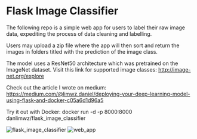 # Flask Image Classifier

The following repo is a simple web app for users to label their raw image data, expediting the process of data cleaning and labelling.

Users may upload a zip file where the app will then sort and return the images in folders titled with the prediction of the image class.

The model uses a ResNet50 architecture which was pretrained on the ImageNet dataset. Visit this link for supported image classes: http://image-net.org/explore

Check out the article I wrote on medium: https://medium.com/@limwz.daniel/deploying-your-deep-learning-model-using-flask-and-docker-c05a6d1d96a5 

Try it out with Docker: docker run -d -p 8000:8000 danlimwz/flask_image_classifier

![flask_image_classifier](https://user-images.githubusercontent.com/52344837/61465768-4abe5480-a9ab-11e9-88fb-46fa543fd8e7.gif)
![web_app](https://user-images.githubusercontent.com/52344837/70791925-b544b680-1dca-11ea-8386-d1cc04939981.gif)
